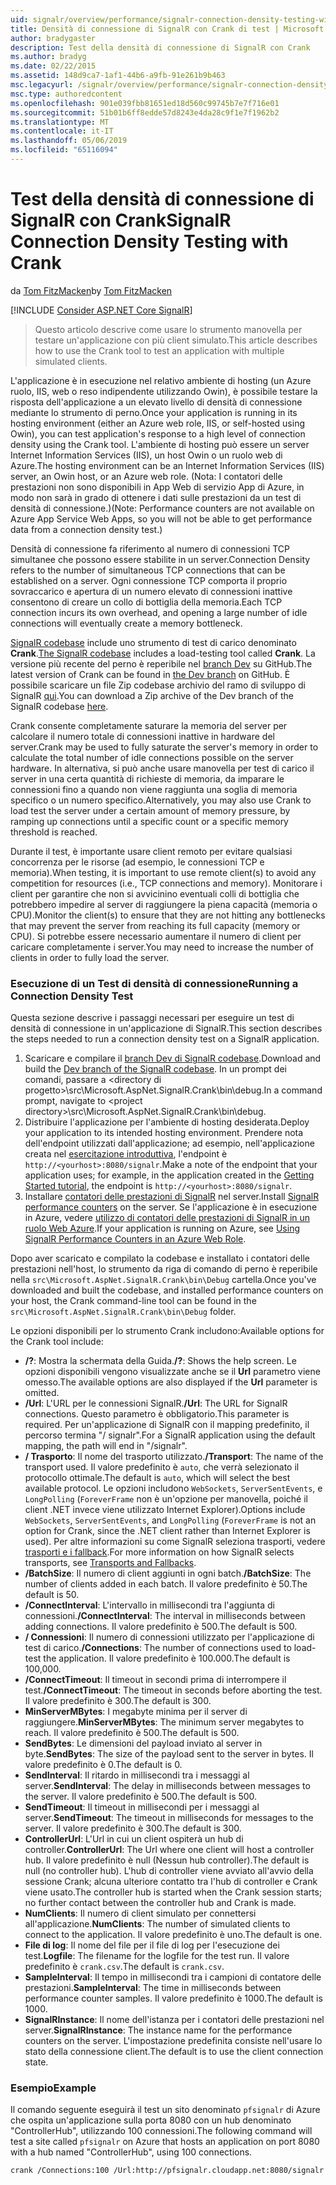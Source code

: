 ```yaml
---
uid: signalr/overview/performance/signalr-connection-density-testing-with-crank
title: Densità di connessione di SignalR con Crank di test | Microsoft Docs
author: bradygaster
description: Test della densità di connessione di SignalR con Crank
ms.author: bradyg
ms.date: 02/22/2015
ms.assetid: 148d9ca7-1af1-44b6-a9fb-91e261b9b463
msc.legacyurl: /signalr/overview/performance/signalr-connection-density-testing-with-crank
msc.type: authoredcontent
ms.openlocfilehash: 901e039fbb81651ed18d560c99745b7e7f716e01
ms.sourcegitcommit: 51b01b6ff8edde57d8243e4da28c9f1e7f1962b2
ms.translationtype: MT
ms.contentlocale: it-IT
ms.lasthandoff: 05/06/2019
ms.locfileid: "65116094"
---
```

# <a name="signalr-connection-density-testing-with-crank"></a><span data-ttu-id="14749-103">Test della densità di connessione di SignalR con Crank</span><span class="sxs-lookup"><span data-stu-id="14749-103">SignalR Connection Density Testing with Crank</span></span>

<span data-ttu-id="14749-104">da [Tom FitzMacken](https://github.com/tfitzmac)</span><span class="sxs-lookup"><span data-stu-id="14749-104">by [Tom FitzMacken](https://github.com/tfitzmac)</span></span>

[!INCLUDE [Consider ASP.NET Core SignalR](~/includes/signalr/signalr-version-disambiguation.md)]

> <span data-ttu-id="14749-105">Questo articolo descrive come usare lo strumento manovella per testare un'applicazione con più client simulato.</span><span class="sxs-lookup"><span data-stu-id="14749-105">This article describes how to use the Crank tool to test an application with multiple simulated clients.</span></span>

<span data-ttu-id="14749-106">L'applicazione è in esecuzione nel relativo ambiente di hosting (un Azure ruolo, IIS, web o reso indipendente utilizzando Owin), è possibile testare la risposta dell'applicazione a un elevato livello di densità di connessione mediante lo strumento di perno.</span><span class="sxs-lookup"><span data-stu-id="14749-106">Once your application is running in its hosting environment (either an Azure web role, IIS, or self-hosted using Owin), you can test application's response to a high level of connection density using the Crank tool.</span></span> <span data-ttu-id="14749-107">L'ambiente di hosting può essere un server Internet Information Services (IIS), un host Owin o un ruolo web di Azure.</span><span class="sxs-lookup"><span data-stu-id="14749-107">The hosting environment can be an Internet Information Services (IIS) server, an Owin host, or an Azure web role.</span></span> <span data-ttu-id="14749-108">(Nota: I contatori delle prestazioni non sono disponibili in App Web di servizio App di Azure, in modo non sarà in grado di ottenere i dati sulle prestazioni da un test di densità di connessione.)</span><span class="sxs-lookup"><span data-stu-id="14749-108">(Note: Performance counters are not available on Azure App Service Web Apps, so you will not be able to get performance data from a connection density test.)</span></span>

<span data-ttu-id="14749-109">Densità di connessione fa riferimento al numero di connessioni TCP simultanee che possono essere stabilite in un server.</span><span class="sxs-lookup"><span data-stu-id="14749-109">Connection Density refers to the number of simultaneous TCP connections that can be established on a server.</span></span> <span data-ttu-id="14749-110">Ogni connessione TCP comporta il proprio sovraccarico e apertura di un numero elevato di connessioni inattive consentono di creare un collo di bottiglia della memoria.</span><span class="sxs-lookup"><span data-stu-id="14749-110">Each TCP connection incurs its own overhead, and opening a large number of idle connections will eventually create a memory bottleneck.</span></span>

<span data-ttu-id="14749-111">[SignalR codebase](https://github.com/signalr/signalr) include uno strumento di test di carico denominato **Crank**.</span><span class="sxs-lookup"><span data-stu-id="14749-111">[The SignalR codebase](https://github.com/signalr/signalr) includes a load-testing tool called **Crank**.</span></span> <span data-ttu-id="14749-112">La versione più recente del perno è reperibile nel [branch Dev](https://github.com/SignalR/signalr/tree/dev) su GitHub.</span><span class="sxs-lookup"><span data-stu-id="14749-112">The latest version of Crank can be found in [the Dev branch](https://github.com/SignalR/signalr/tree/dev) on GitHub.</span></span> <span data-ttu-id="14749-113">È possibile scaricare un file Zip codebase archivio del ramo di sviluppo di SignalR [qui](https://github.com/SignalR/SignalR/archive/dev.zip).</span><span class="sxs-lookup"><span data-stu-id="14749-113">You can download a Zip archive of the Dev branch of the SignalR codebase [here](https://github.com/SignalR/SignalR/archive/dev.zip).</span></span>

<span data-ttu-id="14749-114">Crank consente completamente saturare la memoria del server per calcolare il numero totale di connessioni inattive in hardware del server.</span><span class="sxs-lookup"><span data-stu-id="14749-114">Crank may be used to fully saturate the server's memory in order to calculate the total number of idle connections possible on the server hardware.</span></span> <span data-ttu-id="14749-115">In alternativa, si può anche usare manovella per test di carico il server in una certa quantità di richieste di memoria, da imparare le connessioni fino a quando non viene raggiunta una soglia di memoria specifico o un numero specifico.</span><span class="sxs-lookup"><span data-stu-id="14749-115">Alternatively, you may also use Crank to load test the server under a certain amount of memory pressure, by ramping up connections until a specific count or a specific memory threshold is reached.</span></span>

<span data-ttu-id="14749-116">Durante il test, è importante usare client remoto per evitare qualsiasi concorrenza per le risorse (ad esempio, le connessioni TCP e memoria).</span><span class="sxs-lookup"><span data-stu-id="14749-116">When testing, it is important to use remote client(s) to avoid any competition for resources (i.e., TCP connections and memory).</span></span> <span data-ttu-id="14749-117">Monitorare i client per garantire che non si avvicinino eventuali colli di bottiglia che potrebbero impedire al server di raggiungere la piena capacità (memoria o CPU).</span><span class="sxs-lookup"><span data-stu-id="14749-117">Monitor the client(s) to ensure that they are not hitting any bottlenecks that may prevent the server from reaching its full capacity (memory or CPU).</span></span> <span data-ttu-id="14749-118">Si potrebbe essere necessario aumentare il numero di client per caricare completamente i server.</span><span class="sxs-lookup"><span data-stu-id="14749-118">You may need to increase the number of clients in order to fully load the server.</span></span>

### <a name="running-a-connection-density-test"></a><span data-ttu-id="14749-119">Esecuzione di un Test di densità di connessione</span><span class="sxs-lookup"><span data-stu-id="14749-119">Running a Connection Density Test</span></span>

<span data-ttu-id="14749-120">Questa sezione descrive i passaggi necessari per eseguire un test di densità di connessione in un'applicazione di SignalR.</span><span class="sxs-lookup"><span data-stu-id="14749-120">This section describes the steps needed to run a connection density test on a SignalR application.</span></span>

1. <span data-ttu-id="14749-121">Scaricare e compilare il [branch Dev di SignalR codebase](https://github.com/SignalR/SignalR/archive/dev.zip).</span><span class="sxs-lookup"><span data-stu-id="14749-121">Download and build the [Dev branch of the SignalR codebase](https://github.com/SignalR/SignalR/archive/dev.zip).</span></span> <span data-ttu-id="14749-122">In un prompt dei comandi, passare a &lt;directory di progetto&gt;\src\Microsoft.AspNet.SignalR.Crank\bin\debug.</span><span class="sxs-lookup"><span data-stu-id="14749-122">In a command prompt, navigate to &lt;project directory&gt;\src\Microsoft.AspNet.SignalR.Crank\bin\debug.</span></span>
2. <span data-ttu-id="14749-123">Distribuire l'applicazione per l'ambiente di hosting desiderata.</span><span class="sxs-lookup"><span data-stu-id="14749-123">Deploy your application to its intended hosting environment.</span></span> <span data-ttu-id="14749-124">Prendere nota dell'endpoint utilizzati dall'applicazione; ad esempio, nell'applicazione creata nel [esercitazione introduttiva](../getting-started/tutorial-getting-started-with-signalr.md), l'endpoint è `http://<yourhost>:8080/signalr`.</span><span class="sxs-lookup"><span data-stu-id="14749-124">Make a note of the endpoint that your application uses; for example, in the application created in the [Getting Started tutorial](../getting-started/tutorial-getting-started-with-signalr.md), the endpoint is `http://<yourhost>:8080/signalr`.</span></span>
3. <span data-ttu-id="14749-125">Installare [contatori delle prestazioni di SignalR](signalr-performance.md#perfcounters) nel server.</span><span class="sxs-lookup"><span data-stu-id="14749-125">Install [SignalR performance counters](signalr-performance.md#perfcounters) on the server.</span></span> <span data-ttu-id="14749-126">Se l'applicazione è in esecuzione in Azure, vedere [utilizzo di contatori delle prestazioni di SignalR in un ruolo Web Azure](using-signalr-performance-counters-in-an-azure-web-role.md).</span><span class="sxs-lookup"><span data-stu-id="14749-126">If your application is running on Azure, see [Using SignalR Performance Counters in an Azure Web Role](using-signalr-performance-counters-in-an-azure-web-role.md).</span></span>

<span data-ttu-id="14749-127">Dopo aver scaricato e compilato la codebase e installato i contatori delle prestazioni nell'host, lo strumento da riga di comando di perno è reperibile nella `src\Microsoft.AspNet.SignalR.Crank\bin\Debug` cartella.</span><span class="sxs-lookup"><span data-stu-id="14749-127">Once you've downloaded and built the codebase, and installed performance counters on your host, the Crank command-line tool can be found in the `src\Microsoft.AspNet.SignalR.Crank\bin\Debug` folder.</span></span>

<span data-ttu-id="14749-128">Le opzioni disponibili per lo strumento Crank includono:</span><span class="sxs-lookup"><span data-stu-id="14749-128">Available options for the Crank tool include:</span></span>

- <span data-ttu-id="14749-129">**/?**: Mostra la schermata della Guida.</span><span class="sxs-lookup"><span data-stu-id="14749-129">**/?**: Shows the help screen.</span></span> <span data-ttu-id="14749-130">Le opzioni disponibili vengono visualizzate anche se il **Url** parametro viene omesso.</span><span class="sxs-lookup"><span data-stu-id="14749-130">The available options are also displayed if the **Url** parameter is omitted.</span></span>
- <span data-ttu-id="14749-131">**/Url**: L'URL per le connessioni SignalR.</span><span class="sxs-lookup"><span data-stu-id="14749-131">**/Url**: The URL for SignalR connections.</span></span> <span data-ttu-id="14749-132">Questo parametro è obbligatorio.</span><span class="sxs-lookup"><span data-stu-id="14749-132">This parameter is required.</span></span> <span data-ttu-id="14749-133">Per un'applicazione di SignalR con il mapping predefinito, il percorso termina "/ signalr".</span><span class="sxs-lookup"><span data-stu-id="14749-133">For a SignalR application using the default mapping, the path will end in "/signalr".</span></span>
- <span data-ttu-id="14749-134">**/ Trasporto**: Il nome del trasporto utilizzato.</span><span class="sxs-lookup"><span data-stu-id="14749-134">**/Transport**: The name of the transport used.</span></span> <span data-ttu-id="14749-135">Il valore predefinito è `auto`, che verrà selezionato il protocollo ottimale.</span><span class="sxs-lookup"><span data-stu-id="14749-135">The default is `auto`, which will select the best available protocol.</span></span> <span data-ttu-id="14749-136">Le opzioni includono `WebSockets`, `ServerSentEvents`, e `LongPolling` (`ForeverFrame` non è un'opzione per manovella, poiché il client .NET invece viene utilizzato Internet Explorer).</span><span class="sxs-lookup"><span data-stu-id="14749-136">Options include `WebSockets`, `ServerSentEvents`, and `LongPolling` (`ForeverFrame` is not an option for Crank, since the .NET client rather than Internet Explorer is used).</span></span> <span data-ttu-id="14749-137">Per altre informazioni su come SignalR seleziona trasporti, vedere [trasporti e i fallback](../getting-started/introduction-to-signalr.md#transports).</span><span class="sxs-lookup"><span data-stu-id="14749-137">For more information on how SignalR selects transports, see [Transports and Fallbacks](../getting-started/introduction-to-signalr.md#transports).</span></span>
- <span data-ttu-id="14749-138">**/BatchSize**: Il numero di client aggiunti in ogni batch.</span><span class="sxs-lookup"><span data-stu-id="14749-138">**/BatchSize**: The number of clients added in each batch.</span></span> <span data-ttu-id="14749-139">Il valore predefinito è 50.</span><span class="sxs-lookup"><span data-stu-id="14749-139">The default is 50.</span></span>
- <span data-ttu-id="14749-140">**/ConnectInterval**: L'intervallo in millisecondi tra l'aggiunta di connessioni.</span><span class="sxs-lookup"><span data-stu-id="14749-140">**/ConnectInterval**: The interval in milliseconds between adding connections.</span></span> <span data-ttu-id="14749-141">Il valore predefinito è 500.</span><span class="sxs-lookup"><span data-stu-id="14749-141">The default is 500.</span></span>
- <span data-ttu-id="14749-142">**/ Connessioni**: Il numero di connessioni utilizzato per l'applicazione di test di carico.</span><span class="sxs-lookup"><span data-stu-id="14749-142">**/Connections**: The number of connections used to load-test the application.</span></span> <span data-ttu-id="14749-143">Il valore predefinito è 100.000.</span><span class="sxs-lookup"><span data-stu-id="14749-143">The default is 100,000.</span></span>
- <span data-ttu-id="14749-144">**/ConnectTimeout**: Il timeout in secondi prima di interrompere il test.</span><span class="sxs-lookup"><span data-stu-id="14749-144">**/ConnectTimeout**: The timeout in seconds before aborting the test.</span></span> <span data-ttu-id="14749-145">Il valore predefinito è 300.</span><span class="sxs-lookup"><span data-stu-id="14749-145">The default is 300.</span></span>
- <span data-ttu-id="14749-146">**MinServerMBytes**: I megabyte minima per il server di raggiungere.</span><span class="sxs-lookup"><span data-stu-id="14749-146">**MinServerMBytes**: The minimum server megabytes to reach.</span></span> <span data-ttu-id="14749-147">Il valore predefinito è 500.</span><span class="sxs-lookup"><span data-stu-id="14749-147">The default is 500.</span></span>
- <span data-ttu-id="14749-148">**SendBytes**: Le dimensioni del payload inviato al server in byte.</span><span class="sxs-lookup"><span data-stu-id="14749-148">**SendBytes**: The size of the payload sent to the server in bytes.</span></span> <span data-ttu-id="14749-149">Il valore predefinito è 0.</span><span class="sxs-lookup"><span data-stu-id="14749-149">The default is 0.</span></span>
- <span data-ttu-id="14749-150">**SendInterval**: Il ritardo in millisecondi tra i messaggi al server.</span><span class="sxs-lookup"><span data-stu-id="14749-150">**SendInterval**: The delay in milliseconds between messages to the server.</span></span> <span data-ttu-id="14749-151">Il valore predefinito è 500.</span><span class="sxs-lookup"><span data-stu-id="14749-151">The default is 500.</span></span>
- <span data-ttu-id="14749-152">**SendTimeout**: Il timeout in millisecondi per i messaggi al server.</span><span class="sxs-lookup"><span data-stu-id="14749-152">**SendTimeout**: The timeout in milliseconds for messages to the server.</span></span> <span data-ttu-id="14749-153">Il valore predefinito è 300.</span><span class="sxs-lookup"><span data-stu-id="14749-153">The default is 300.</span></span>
- <span data-ttu-id="14749-154">**ControllerUrl**: L'Url in cui un client ospiterà un hub di controller.</span><span class="sxs-lookup"><span data-stu-id="14749-154">**ControllerUrl**: The Url where one client will host a controller hub.</span></span> <span data-ttu-id="14749-155">Il valore predefinito è null (Nessun hub controller).</span><span class="sxs-lookup"><span data-stu-id="14749-155">The default is null (no controller hub).</span></span> <span data-ttu-id="14749-156">L'hub di controller viene avviato all'avvio della sessione Crank; alcuna ulteriore contatto tra l'hub di controller e Crank viene usato.</span><span class="sxs-lookup"><span data-stu-id="14749-156">The controller hub is started when the Crank session starts; no further contact between the controller hub and Crank is made.</span></span>
- <span data-ttu-id="14749-157">**NumClients**: Il numero di client simulato per connettersi all'applicazione.</span><span class="sxs-lookup"><span data-stu-id="14749-157">**NumClients**: The number of simulated clients to connect to the application.</span></span> <span data-ttu-id="14749-158">Il valore predefinito è uno.</span><span class="sxs-lookup"><span data-stu-id="14749-158">The default is one.</span></span>
- <span data-ttu-id="14749-159">**File di log**: Il nome del file per il file di log per l'esecuzione dei test.</span><span class="sxs-lookup"><span data-stu-id="14749-159">**Logfile**: The filename for the logfile for the test run.</span></span> <span data-ttu-id="14749-160">Il valore predefinito è `crank.csv`.</span><span class="sxs-lookup"><span data-stu-id="14749-160">The default is `crank.csv`.</span></span>
- <span data-ttu-id="14749-161">**SampleInterval**: Il tempo in millisecondi tra i campioni di contatore delle prestazioni.</span><span class="sxs-lookup"><span data-stu-id="14749-161">**SampleInterval**: The time in milliseconds between performance counter samples.</span></span> <span data-ttu-id="14749-162">Il valore predefinito è 1000.</span><span class="sxs-lookup"><span data-stu-id="14749-162">The default is 1000.</span></span>
- <span data-ttu-id="14749-163">**SignalRInstance**: Il nome dell'istanza per i contatori delle prestazioni nel server.</span><span class="sxs-lookup"><span data-stu-id="14749-163">**SignalRInstance**: The instance name for the performance counters on the server.</span></span> <span data-ttu-id="14749-164">L'impostazione predefinita consiste nell'usare lo stato della connessione client.</span><span class="sxs-lookup"><span data-stu-id="14749-164">The default is to use the client connection state.</span></span>

### <a name="example"></a><span data-ttu-id="14749-165">Esempio</span><span class="sxs-lookup"><span data-stu-id="14749-165">Example</span></span>

<span data-ttu-id="14749-166">Il comando seguente eseguirà il test un sito denominato `pfsignalr` di Azure che ospita un'applicazione sulla porta 8080 con un hub denominato "ControllerHub", utilizzando 100 connessioni.</span><span class="sxs-lookup"><span data-stu-id="14749-166">The following command will test a site called `pfsignalr` on Azure that hosts an application on port 8080 with a hub named "ControllerHub", using 100 connections.</span></span>

`crank /Connections:100 /Url:http://pfsignalr.cloudapp.net:8080/signalr`
